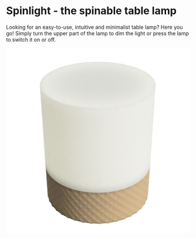 # Spinlight - the spinable table lamp
Looking for an easy-to-use, intuitive and minimalist table lamp?
Here you go! Simply turn the upper part of the lamp to dim the light or press
the lamp to switch it on or off.

![Spinlight rendering image](images\spinlight-render.png)
